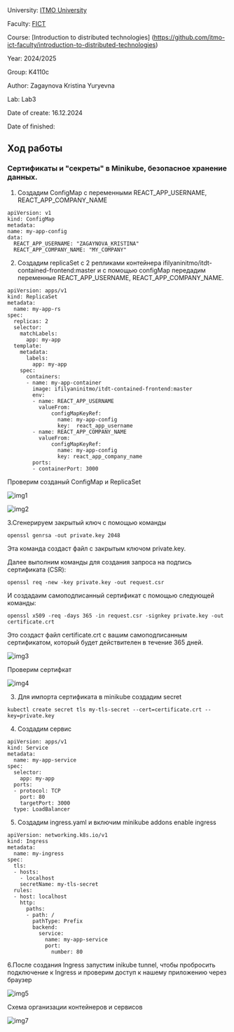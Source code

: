 University: [ITMO University](https://itmo.ru/ru/)

Faculty: [FICT](https://fict.itmo.ru)

Course: [Introduction to distributed technologies]
(https://github.com/itmo-ict-faculty/introduction-to-distributed-technologies)

Year: 2024/2025

Group: K4110c

Author: Zagaynova Kristina Yuryevna

Lab: Lab3

Date of create: 16.12.2024

Date of finished:

## Ход работы

### Сертификаты и "секреты" в Minikube, безопасное хранение данных.

1. Создадим ConfigMap с переменными REACT_APP_USERNAME, REACT_APP_COMPANY_NAME

```
apiVersion: v1    
kind: ConfigMap     
metadata:       
name: my-app-config     
data:       
  REACT_APP_USERNAME: "ZAGAYNOVA_KRISTINA"       
  REACT_APP_COMPANY_NAME: "MY_COMPANY"     
```


2. Создадим  replicaSet с 2 репликами контейнера ifilyaninitmo/itdt-contained-frontend:master и с помощью configMap передадим переменные REACT_APP_USERNAME, REACT_APP_COMPANY_NAME.

```
apiVersion: apps/v1     
kind: ReplicaSet     
metadata:       
  name: my-app-rs     
spec:       
  replicas: 2       
  selector:        
    matchLabels:           
      app: my-app       
  template:         
    metadata:           
      labels:             
        app: my-app         
    spec:           
      containers:          
      - name: my-app-container             
        image: ifilyaninitmo/itdt-contained-frontend:master             
        env:
        - name: REACT_APP_USERNAME
          valueFrom:
              configMapKeyRef:
                name: my-app-config 
                key:  react_app_username
        - name: REACT_APP_COMPANY_NAME
          valueFrom:
              configMapKeyRef:
                name: my-app-config 
                key: react_app_company_name
        ports:
        - containerPort: 3000

```
Проверим созданый ConfigMap и ReplicaSet

![img1](./img1.png)

![img2](./img2.png)

3.Cгенерируем закрытый ключ с помощью команды
```
openssl genrsa -out private.key 2048
```
Эта команда создаст файл с закрытым ключом private.key.

Далее выполним команды для создания запроса на подпись сертификата (CSR):
```
openssl req -new -key private.key -out request.csr
```
И создадаим самоподписанный сертификат с помощью следующей команды:
```
openssl x509 -req -days 365 -in request.csr -signkey private.key -out certificate.crt
```
Это создаст файл certificate.crt с вашим самоподписанным сертификатом, который будет действителен в течение 365 дней.

![img3](./img3.png)

Проверим сертифкат 

![img4](./img4.png)

3. Для импорта сертификата в minikube создадим secret

```
kubectl create secret tls my-tls-secret --cert=certificate.crt --key=private.key
```
4. Создадим сервис

```
apiVersion: apps/v1
kind: Service
metadata:
  name: my-app-service
spec:
  selector:
    app: my-app  
  ports:
  - protocol: TCP
    port: 80  
    targetPort: 3000  
  type: LoadBalancer 

```

5. Создадим ingress.yaml и включим minikube addons enable ingress

```
apiVersion: networking.k8s.io/v1
kind: Ingress
metadata:
  name: my-ingress
spec:
  tls:
  - hosts:
    - localhost
    secretName: my-tls-secret 
  rules:
  - host: localhost  
    http:
      paths:
      - path: /        
        pathType: Prefix
        backend:
          service:
            name: my-app-service 
            port:
              number: 80  

```
6.После создания Ingress запустим inikube tunnel, чтобы пробросить подключение к Ingress и проверим доступ к нашему приложению через браузер

![img5](./img5.png)


Схема организации контейнеров и сервисов

![img7](./schema1.png)
